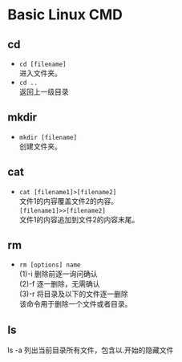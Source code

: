 # Basic Linux CMD
  
  ## **cd**
* `cd [filename]`  
进入文件夹。
* `cd ..`  
返回上一级目录  
## **mkdir**
* `mkdir [filename]`  
创建文件夹。  
## **cat**
* `cat [filename1]>[filename2]`  
文件1的内容覆盖文件2的内容。  
`[filename1]>>[filename2]`  
文件1的内容追加到文件2的内容末尾。  
## **rm**
* `rm [options] name`  
(1)-i 删除前逐一询问确认  
(2)-f 逐一删除，无需确认  
(3)-r 将目录及以下的文件逐一删除  
该命令用于删除一个文件或者目录。  
## **ls**  
ls -a 列出当前目录所有文件，包含以.开始的隐藏文件
